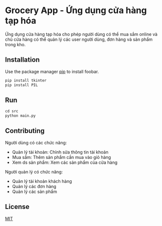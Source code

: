 # Grocery App - Ứng dụng cửa hàng tạp hóa

Ứng dụng cửa hàng tạp hóa cho phép người dùng có thể mua sắm online và chủ cửa hàng có thể quản lý các user người dùng, đơn hàng và sản phẩm trong kho.

## Installation

Use the package manager [pip](https://pip.pypa.io/en/stable/) to install foobar.

```bash
pip install tkinter
pip install PIL
```

## Run

```python
cd src
python main.py
```

## Contributing

Người dùng có các chức năng:
* Quản lý tài khoản: Chỉnh sửa thông tin tài khoản
* Mua sắm: Thêm sản phẩm cần mua vào giỏ hàng
* Xem ds sản phẩm: Xem các sản phẩm của cửa hàng


Người quản lý có chức năng:
* Quản lý tài khoản khách hàng
* Quản lý các đơn hàng
* Quản lý các sản phẩm

## License

[MIT](https://choosealicense.com/licenses/mit/)